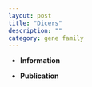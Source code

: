 ```yaml
---
layout: post
title: "Dicers"
description: ""
category: gene family
---
```


* **Information**  

* **Publication**  


